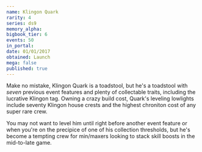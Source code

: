 ```yaml
---
name: Klingon Quark
rarity: 4
series: ds9
memory_alpha:
bigbook_tier: 6
events: 50
in_portal:
date: 01/01/2017
obtained: Launch
mega: false
published: true
---
```


Make no mistake, Klingon Quark is a toadstool, but he's a toadstool with *seven* previous event features and plenty of collectable traits, including the lucrative Klingon tag. Owning a crazy build cost, Quark's leveling lowlights include seventy Klingon house crests and the highest chroniton cost of any super rare crew.

You may not want to level him until right before another event feature or when you're on the precipice of one of his collection thresholds, but he's become a tempting crew for min/maxers looking to stack skill boosts in the mid-to-late game.
